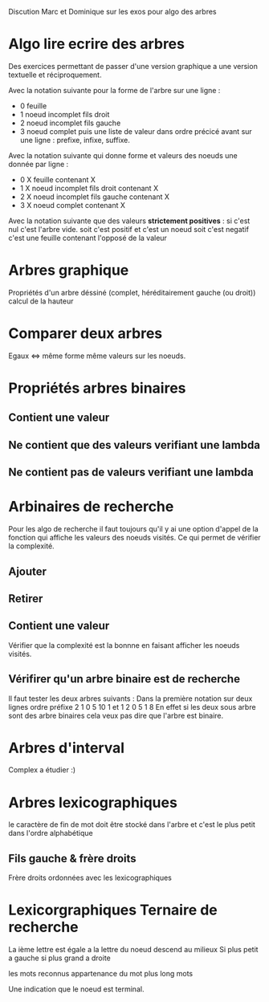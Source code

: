 


Discution Marc et Dominique sur les exos pour algo des arbres 


# Algo lire ecrire des arbres

Des exercices permettant de passer d'une version graphique a une version textuelle et réciproquement.


Avec la notation suivante pour la forme de l'arbre sur une ligne :
- 0 feuille 
- 1 noeud incomplet fils droit 
- 2 noeud incomplet fils gauche
- 3 noeud complet 
puis une liste de valeur dans ordre précicé avant sur une ligne :
prefixe, infixe, suffixe.


Avec la notation suivante qui donne forme et valeurs des noeuds une donnée par ligne :
- 0 X feuille contenant X
- 1 X noeud incomplet fils droit contenant X 
- 2 X noeud incomplet fils gauche contenant X 
- 3 X noeud complet contenant X 

Avec la notation suivante que des valeurs **strictement positives** :
si c'est nul c'est l'arbre vide.
soit c'est positif et c'est un noeud
soit c'est negatif c'est une feuille contenant l'opposé de la valeur 

# Arbres graphique

Propriétés d'un arbre déssiné 
(complet, héréditairement gauche (ou droit))
calcul de la hauteur 



# Comparer deux arbres

Egaux <=> même forme même valeurs sur les noeuds.


# Propriétés arbres binaires


## Contient une valeur 

## Ne contient que des valeurs verifiant une lambda

## Ne contient pas de valeurs verifiant une lambda



# Arbinaires de recherche 

Pour les algo de recherche il faut toujours qu'il y ai une option d'appel de la fonction 
qui affiche les valeurs des noeuds visités. Ce qui permet de vérifier la complexité.

## Ajouter 

## Retirer 

## Contient une valeur 

Vérifier que la complexité est la bonnne en faisant afficher les noeuds visités.


## Vérifirer qu'un arbre binaire est de recherche

Il faut tester les deux arbres suivants :
Dans la première notation sur deux lignes ordre préfixe
2 1 0
5 10 1
et 
1 2 0
5 1 8 
En effet si les deux sous arbre sont des arbre binaires cela veux pas dire que l'arbre est binaire.


# Arbres d'interval 

Complex a étudier :)

# Arbres lexicographiques 

le caractère de fin de mot doit être stocké dans l'arbre et c'est le plus petit dans l'ordre alphabétique


## Fils gauche & frère droits 

Frère droits ordonnées avec les lexicographiques

# Lexicorgraphiques Ternaire de recherche 

La ième lettre est égale a la lettre du noeud descend au milieux 
Si plus petit a gauche si plus grand a droite 


les mots reconnus 
appartenance du mot 
plus long mots


Une indication que le noeud est terminal.








